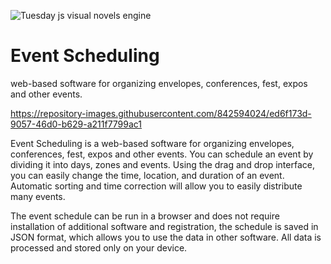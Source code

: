 ![Tuesday js visual novels engine](https://repository-images.githubusercontent.com/842594024/ed6f173d-9057-46d0-b629-a211f7799ac1)

# Event Scheduling
web-based software for organizing envelopes, conferences, fest, expos and other events.


https://repository-images.githubusercontent.com/842594024/ed6f173d-9057-46d0-b629-a211f7799ac1

Event Scheduling is a web-based software for organizing envelopes, conferences, fest, expos and other events. You can schedule an event by dividing it into days, zones and events. Using the drag and drop interface, you can easily change the time, location, and duration of an event. Automatic sorting and time correction will allow you to easily distribute many events.

The event schedule can be run in a browser and does not require installation of additional software and registration, the schedule is saved in JSON format, which allows you to use the data in other software. All data is processed and stored only on your device.
